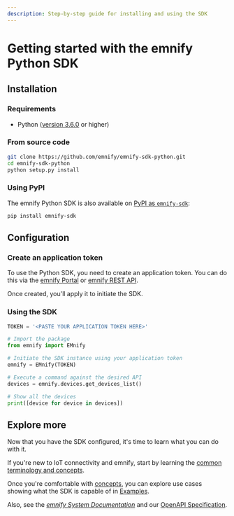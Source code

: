 ```yaml
---
description: Step-by-step guide for installing and using the SDK
---
```


# Getting started with the emnify Python SDK

## Installation

### Requirements

- Python ([version 3.6.0](https://www.python.org/downloads/release/python-360/) or higher)

### From source code

```bash
git clone https://github.com/emnify/emnify-sdk-python.git
cd emnify-sdk-python
python setup.py install
```

### Using PyPI

The emnify Python SDK is also available on [PyPI as `emnify-sdk`](https://pypi.org/project/emnify-sdk/):

```bash
pip install emnify-sdk
```

## Configuration

### Create an application token

To use the Python SDK, you need to create an application token. 
You can do this via the [emnify Portal](https://portal.emnify.com/) or [emnify REST API](https://www.emnify.com/developer-blog/how-to-use-an-application-token-for-api-authentication).

Once created, you'll apply it to initiate the SDK.

### Using the SDK

```python
TOKEN = '<PASTE YOUR APPLICATION TOKEN HERE>'

# Import the package
from emnify import EMnify

# Initiate the SDK instance using your application token
emnify = EMnify(TOKEN)

# Execute a command against the desired API
devices = emnify.devices.get_devices_list()

# Show all the devices
print([device for device in devices])
```

## Explore more 

Now that you have the SDK configured, it's time to learn what you can do with it.

If you're new to IoT connectivity and emnify, start by learning the [common terminology and concepts](concepts). 

Once you're comfortable with [concepts](concepts), you can explore use cases showing what the SDK is capable of in [Examples](examples). 

Also, see the [*emnify System Documentation*](https://cdn.emnify.net/api/doc/index.html) and our [OpenAPI Specification](https://cdn.emnify.net/api/doc/swagger.html).
